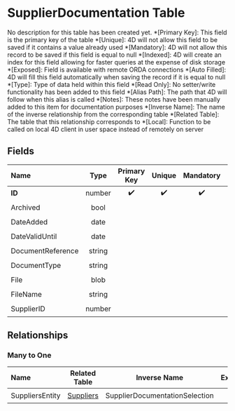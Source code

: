 ﻿# SupplierDocumentation Table
No description for this table has been created yet.
*[Primary Key]: This field is the primary key of the table
*[Unique]: 4D will not allow this field to be saved if it contains a value already used
*[Mandatory]: 4D will not allow this record to be saved if this field is equal to null
*[Indexed]: 4D will create an index for this field allowing for faster queries at the expense of disk storage
*[Exposed]: Field is available with remote ORDA connections
*[Auto Filled]: 4D will fill this field automatically when saving the record if it is equal to null
*[Type]: Type of data held within this field
*[Read Only]: No setter/write functionality has been added to this field
*[Alias Path]: The path that 4D will follow when this alias is called
*[Notes]: These notes have been manually added to this item for documentation purposes
*[Inverse Name]: The name of the inverse relationship from the corresponding table
*[Related Table]: The table that this relationship corresponds to
*[Local]: Function to be called on local 4D client in user space instead of remotely on server
## Fields
|Name|Type|Primary Key|Unique|Mandatory|Indexed|Exposed|Auto Filled|Notes|
|:---|:---:|:---:|:---:|:---:|:---:|:---:|:---:|:---:|
|**ID**|number|✔️|✔️|✔️|✔️|✔️|✔️||
|Archived|bool||||✔️|✔️|||
|DateAdded|date|||||✔️|||
|DateValidUntil|date||||✔️|✔️|||
|DocumentReference|string|||||✔️|||
|DocumentType|string|||||✔️|||
|File|blob|||||✔️|||
|FileName|string|||||✔️|||
|SupplierID|number|||||✔️|||
## Relationships
### Many to One
|Name|Related Table|Inverse Name|Exposed|Notes|
|:---|:---:|:---:|:---:|:---:|
|SuppliersEntity|[Suppliers](Suppliers.md)|SupplierDocumentationSelection|✔️||